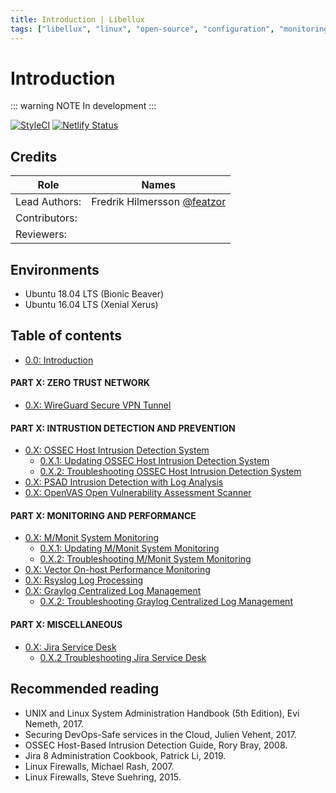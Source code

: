 ```yaml
---
title: Introduction | Libellux
tags: ["libellux", "linux", "open-source", "configuration", "monitoring", "documentation", "security"]
---
```


# Introduction

<TagLinks />

::: warning NOTE
In development
:::

[![StyleCI](https://github.styleci.io/repos/245666033/shield)](https://github.styleci.io/repos/245666033/shield)
[![Netlify Status](https://api.netlify.com/api/v1/badges/c55fd474-8155-440c-971b-a9ccbaf2133c/deploy-status)](https://app.netlify.com/sites/nervous-jennings-d80639/deploys)

## Credits

| Role | Names |
|------|-------|
| Lead Authors: | Fredrik Hilmersson [@featzor](https://github.com/libellux) |
| Contributors: | |
| Reviewers: | |

## Environments

* Ubuntu 18.04 LTS (Bionic Beaver)
* Ubuntu 16.04 LTS (Xenial Xerus)

## Table of contents

* [0.0: Introduction]()

#### PART X: ZERO TRUST NETWORK

* [0.X: WireGuard Secure VPN Tunnel](https://github.com/featzor/docs/blob/master/0X_0_WireGuard_Secure_VPN_Tunnel.md)

#### PART X: INTRUSTION DETECTION AND PREVENTION

* [0.X: OSSEC Host Intrusion Detection System](https://github.com/featzor/docs/blob/master/0X_0_OSSEC_Host_Intrusion_Detection_System.md)
    * [0.X.1: Updating OSSEC Host Intrusion Detection System](https://github.com/featzor/docs/blob/master/0X_1_Updating_OSSEC_Host_Intrusion_Detection_System.md)
    * [0.X.2: Troubleshooting OSSEC Host Intrusion Detection System](https://github.com/featzor/docs/blob/master/0X_2_Troubleshooting_OSSEC_Host_Intrusion_Detection_System.md)
* [0.X: PSAD Intrusion Detection with Log Analysis](https://github.com/featzor/docs/blob/master/0X_0_PSAD_Intrusion_Detection_with_Log_Analysis.md)
* [0.X: OpenVAS Open Vulnerability Assessment Scanner]()

#### PART X: MONITORING AND PERFORMANCE

* [0.X: M/Monit System Monitoring](https://github.com/featzor/docs/blob/master/0X_0_MMonit_System_Monitoring.md)
    * [0.X.1: Updating M/Monit System Monitoring](https://github.com/featzor/docs/blob/master/0X_1_Updating_MMonit_System_Monitoring.md)
    * [0.X.2: Troubleshooting M/Monit System Monitoring](https://github.com/featzor/docs/blob/master/0X_2_Troubleshooting_MMonit_System_Monitoring.md)
* [0.X: Vector On-host Performance Monitoring]()
* [0.X: Rsyslog Log Processing](https://github.com/featzor/docs/blob/master/0X_0_Rsyslog_Log_Processing.md)
* [0.X: Graylog Centralized Log Management](https://github.com/featzor/docs/blob/master/0X_0_Graylog_Centralized_Log_Management.md)
    * [0.X.2: Troubleshooting Graylog Centralized Log Management](https://github.com/featzor/docs/blob/master/0X_2_Troubleshooting_Graylog_Centralized_Log_Management.md)

#### PART X: MISCELLANEOUS

* [0.X: Jira Service Desk]()
    * [0.X.2 Troubleshooting Jira Service Desk]()

## Recommended reading

* UNIX and Linux System Administration Handbook (5th Edition), Evi Nemeth, 2017.
* Securing DevOps-Safe services in the Cloud, Julien Vehent, 2017.
* OSSEC Host-Based Intrusion Detection Guide, Rory Bray, 2008.
* Jira 8 Administration Cookbook, Patrick Li, 2019.
* Linux Firewalls, Michael Rash, 2007.
* Linux Firewalls, Steve Suehring, 2015.
